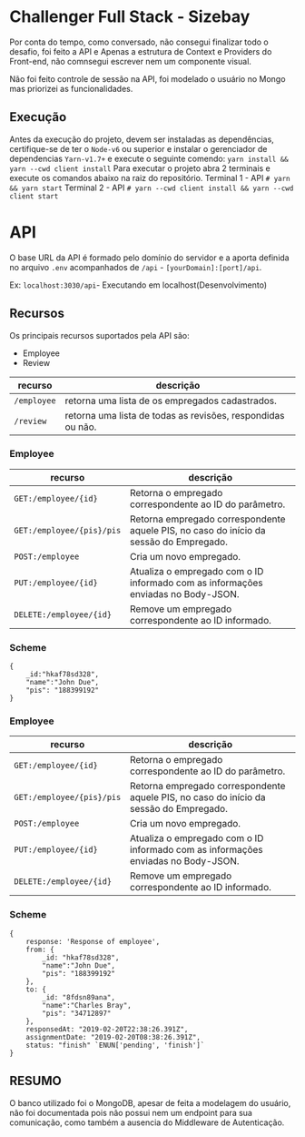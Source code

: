 # Challenger Full Stack - Sizebay
Por conta do tempo, como conversado, não consegui finalizar todo o desafio, foi feito a API e Apenas a estrutura de Context e Providers do Front-end, não comnsegui escrever nem um componente visual.

Não foi feito controle de sessão na API, foi modelado o usuário no Mongo mas priorizei as funcionalidades.

## Execução
Antes da execução do projeto, devem ser instaladas as dependências, certifique-se de ter o `Node-v6` ou superior e instalar o gerenciador de dependencias `Yarn-v1.7+` e execute o seguinte comendo:
`yarn install && yarn --cwd client install`
Para executar o projeto abra 2 terminais e execute os comandos abaixo na raiz do repositório.
Terminal 1 - API `# yarn && yarn start`
Terminal 2 - API `# yarn --cwd client install && yarn --cwd client start`

# API
O base URL da API é formado pelo domínio do servidor e a aporta definida no arquivo `.env` acompanhados de `/api` - `[yourDomain]:[port]/api`.

Ex: `localhost:3030/api`- Executando em localhost(Desenvolvimento)

## Recursos
Os principais recursos suportados pela API são:

- Employee
- Review

| recurso | descrição |
| --- | --- |
| `/employee` | retorna uma lista de os empregados cadastrados.|
| `/review` | retorna uma lista de todas as revisões, respondidas ou não.|


### Employee

| recurso | descrição |
| --- | --- |
| `GET:/employee/{id}` | Retorna o empregado correspondente ao ID do parâmetro. |
| `GET:/employee/{pis}/pis` | Retorna  empregado correspondente aquele PIS, no caso do início da sessão do Empregado. |
| `POST:/employee` | Cria um novo empregado. |
| `PUT:/employee/{id}` | Atualiza o empregado com o ID informado com as informações enviadas no Body-JSON. |
| `DELETE:/employee/{id}` | Remove um empregado correspondente ao ID informado. |

### Scheme
```
{
    _id:"hkaf78sd328",
    "name":"John Due",
    "pis": "188399192"
}
```

### Employee

| recurso | descrição |
| --- | --- |
| `GET:/employee/{id}` | Retorna o empregado correspondente ao ID do parâmetro. |
| `GET:/employee/{pis}/pis` | Retorna  empregado correspondente aquele PIS, no caso do início da sessão do Empregado. |
| `POST:/employee` | Cria um novo empregado. |
| `PUT:/employee/{id}` | Atualiza o empregado com o ID informado com as informações enviadas no Body-JSON. |
| `DELETE:/employee/{id}` | Remove um empregado correspondente ao ID informado. |

### Scheme

```
{
    response: 'Response of employee',
    from: {
        _id: "hkaf78sd328",
        "name":"John Due",
        "pis": "188399192"
    },
    to: {
        _id: "8fdsn89ana",
        "name":"Charles Bray",
        "pis": "34712897"
    },
    responsedAt: "2019-02-20T22:38:26.391Z",
    assignmentDate: "2019-02-20T08:38:26.391Z",
    status: "finish" `ENUN['pending', 'finish']`
}
```


## RESUMO
O banco utilizado foi o MongoDB, apesar de feita a modelagem do usuário, não foi documentada pois não possui nem um endpoint para sua comunicação, como também a ausencia do Middleware de Autenticação.
